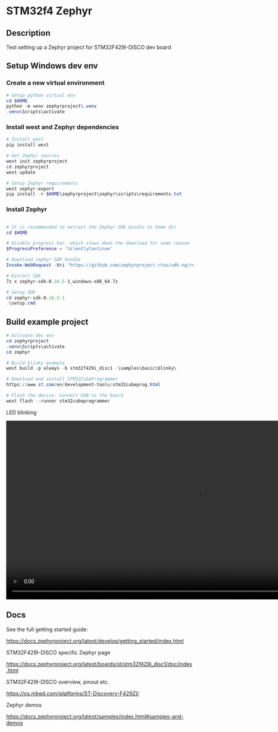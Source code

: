 # STM32f4 Zephyr

## Description
Test setting up a Zephyr project for STM32F429I-DISCO dev board

## Setup Windows dev env

### Create a new virtual environment
```powershell
# Setup python virtual env
cd $HOME
python -m venv zephyrproject\.venv
.venv\Scripts\activate
```

### Install west and Zephyr dependencies
```powershell
# Install west
pip install west

# Get Zephyr sources
west init zephyrproject
cd zephyrproject
west update

# Setup Zephyr requirements
west zephyr-export
pip install -r $HOME\zephyrproject\zephyr\scripts\requirements.txt
```


### Install Zephyr
```powershell

# It is recommended to extract the Zephyr SDK bundle to home dir
cd $HOME

# Disable progress bar, which slows down the download for some reason
$ProgressPreference = 'SilentlyContinue'

# Download zephyr SDK bundle
Invoke-WebRequest -Uri "https://github.com/zephyrproject-rtos/sdk-ng/releases/download/v0.16.5-1/zephyr-sdk-0.16.5-1_windows-x86_64.7z" -OutFile "zephyr-sdk-0.16.5-1_windows-x86_64.7z"

# Extract SDK
7z x zephyr-sdk-0.16.5-1_windows-x86_64.7z

# Setup SDK
cd zephyr-sdk-0.16.5-1
.\setup.cmd

```

## Build example project
```powershell
# Activate dev env
cd zephyrproject
.venv\Scripts\activate
cd zephyr

# Build blinky example
west build -p always -b stm32f429i_disc1 .\samples\basic\blinky\

# Download and install STM32CubeProgrammer
https://www.st.com/en/development-tools/stm32cubeprog.html

# Flash the device. Connect USB to the board
west flash --runner stm32cubeprogrammer
```

LED blinking
<dl>
  <video width="1024" height="480" controls>
    <source src="https://i.imgur.com/4sMoz2o.mp4" type="video/mp4">
  </video>
</dl>

## Docs
See the full getting started guide:

<https://docs.zephyrproject.org/latest/develop/getting_started/index.html>

STM32F429I-DISCO specific Zephyr page

<https://docs.zephyrproject.org/latest/boards/st/stm32f429i_disc1/doc/index.html>

STM32F429I-DISCO overview, pinout etc.

<https://os.mbed.com/platforms/ST-Discovery-F429ZI/>

Zephyr demos

<https://docs.zephyrproject.org/latest/samples/index.html#samples-and-demos>

